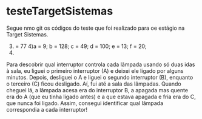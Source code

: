 # testeTargetSistemas

Segue nmo git os códigos do teste que foi realizado para oe estágio na Target Sistemas.

3) = 77
4)a = 9; b = 128; c = 49; d = 100; e = 13; f = 20;
5) 
Para descobrir qual interruptor controla cada lâmpada usando só duas idas à sala, eu liguei o primeiro interruptor (A) e deixei ele ligado por alguns minutos. Depois, desliguei o A e liguei o segundo interruptor (B), enquanto o terceiro (C) ficou desligado. Aí, fui até a sala das lâmpadas. Quando cheguei lá, a lâmpada acesa era do interruptor B, a apagada mas quente era do A (que eu tinha ligado antes) e a que estava apagada e fria era do C, que nunca foi ligado. Assim, consegui identificar qual lâmpada correspondia a cada interruptor!
